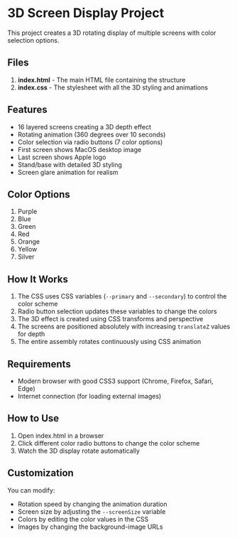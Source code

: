 # 3D Screen Display Project

This project creates a 3D rotating display of multiple screens with color selection options.

## Files

1. **index.html** - The main HTML file containing the structure
2. **index.css** - The stylesheet with all the 3D styling and animations

## Features

- 16 layered screens creating a 3D depth effect
- Rotating animation (360 degrees over 10 seconds)
- Color selection via radio buttons (7 color options)
- First screen shows MacOS desktop image
- Last screen shows Apple logo
- Stand/base with detailed 3D styling
- Screen glare animation for realism

## Color Options

1. Purple
2. Blue
3. Green
4. Red
5. Orange
6. Yellow
7. Silver

## How It Works

1. The CSS uses CSS variables (`--primary` and `--secondary`) to control the color scheme
2. Radio button selection updates these variables to change the colors
3. The 3D effect is created using CSS transforms and perspective
4. The screens are positioned absolutely with increasing `translateZ` values for depth
5. The entire assembly rotates continuously using CSS animation

## Requirements

- Modern browser with good CSS3 support (Chrome, Firefox, Safari, Edge)
- Internet connection (for loading external images)

## How to Use

1. Open index.html in a browser
2. Click different color radio buttons to change the color scheme
3. Watch the 3D display rotate automatically

## Customization

You can modify:
- Rotation speed by changing the animation duration
- Screen size by adjusting the `--screenSize` variable
- Colors by editing the color values in the CSS
- Images by changing the background-image URLs
